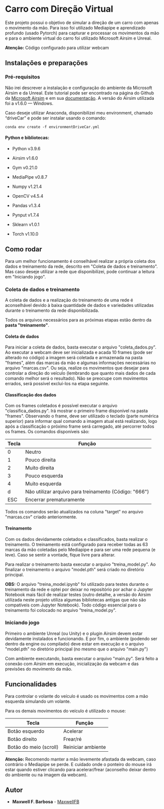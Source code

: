 # Carro com Direção Virtual
Este projeto possui o objetivo de simular a direção de um carro com apenas o movimento da mão. Para isso foi utilizado Mediapipe e aprendizado profundo (usado Pytorch) para capturar e processar os movimentos da mão e para o ambiente virtual do carro foi utilizado Microsoft Airsim e Unreal.

**Atenção:** Código configurado para utilizar webcam

## Instalações e preparações

### Pré-requisitos
Não irei descrever a instalação e configuração do ambiente da Microsoft Airsim e da Unreal. Este tutorial pode ser encontrado na página do Github da [Microsoft Airsim](https://github.com/microsoft/AirSim) e em sua [documentação](https://microsoft.github.io/AirSim/). A versão do Airsim utilizada foi a v1.6.0 — Windows.

Caso deseje utilizar Anaconda, disponibilizei meu environment, chamado “driveCar” e pode ser instalar usando o comando:

    conda env create -f environmentDriveCar.yml

#### Python e bibliotecas:
* Python v3.9.6
  

* Airsim v1.6.0
* Gym v0.21.0
* MediaPipe v0.8.7
* Numpy v1.21.4
* OpenCV v4.5.4
* Pandas v1.3.4
* Pynput v1.7.4
* Sklearn v1.0.1
* Torch v1.10.0

## Como rodar
Para um melhor funcionamento é conselhável realizar a própria coleta dos dados e treinamento da rede, descrito em "Coleta de dados e treinamento". Mas caso deseje utilizar a rede que disponibilizei, pode continuar a leitura em "Iniciando jogo".

### Coleta de dados e treinamento
A coleta de dados e a realização do treinamento de uma rede é aconselhável devido à baixa quantidade de dados e variedades utilizadas durante o treinamento da rede disponibilizada.

Todos os arquivos necessários para as próximas etapas estão dentro da **pasta "treinamento"**.

#### Coleta de dados
Para iniciar a coleta de dados, basta executar o arquivo "coleta_dados.py". Ao executar a webcam deve ser inicializada e acada 10 frames (pode ser alterado no código) a imagem será coletada e armazenada na pasta "frames", além das marcas da mão e algumas informações necessárias no arquivo "marcas.csv". Ou seja, realize os movimentos que desejar para controlar a direção do veículo (lembrando que quanto mais dados de cada comando melhor será o resultado). Não se preocupe com movimentos errados, será possível excluí-los na etapa seguinte.

#### Classificação dos dados
Com os frames coletados é possível executar o arquivo "classifica_dados.py". Irá mostrar o primeiro frame disponível na pasta "frames". Observando o frame, deve ser utilizado o teclado (parte numérica superior) para informar qual comando a imagem atual está realizando, logo após a classificação o próximo frame será carregado, até percorrer todos os frames. Os comandos disponíveis são:

Tecla   | Função
------- | ------- 
0       | Neutro
1       | Pouco direita
2       | Muito direita
3       | Pouco esquerda
4       | Muito esquerda
d       | Não utilizar arquivo para treinamento (Código: "666")
ESC     | Encerrar prematuramente

Todos os comandos serão atualizados na coluna "target" no arquivo "marcas.csv" criado anteriormente.

#### Treinamento
Com os dados devidamente coletados e classificados, basta realizar o treinamento. O treinamento está configurado para receber todas as 63 marcas da mão coletadas pelo Mediapipe e para ser uma rede pequena (e leve). Caso se sentir a vontade, fique livre para alterar.

Para realizar o treinamento basta executar o arquivo "treina_model.py". Ao finalizar o treinamento o arquivo "model.pth" será criado no diretório principal.

**OBS:** O arquivo "treina_model.ipynb" foi utilizado para testes durante o treinamento da rede e optei por deixar no repositório por achar o Jupyter Notebook mais fácil de realizar testes (outro detalhe, a versão do Airsim utilizada neste projeto utiliza algumas bibliotecas antigas que não são compatíveis com Jupyter Notebook). Todo código essencial para o treinamento foi colocado no arquivo "treina_model.py".

### Iniciando jogo
Primeiro o ambiente Unreal (ou Unity) e o plugin Airsim devem estar devidamente instalados e funcionando. E por fim, o ambiente (podendo ser dentro da engine ou compilado) deve estar em execução e o arquivo "model.pth" no diretório principal (no mesmo que o arquivo "main.py")

Com ambiente executando, basta executar o arquivo "main.py". Será feito a conexão com Airsim em execução, inicialização da webcam e das previsões do movimento da mão.

## Funcionalidades
Para controlar o volante do veículo é usado os movimentos com a mão esquerda simulando um volante.

Para os demais movimentos do veículo é utilizado o mouse:

Tecla                   | Função
----------------------- | ------- 
Botão esquerdo          | Acelerar
Botão direito           | Frear/ré
Botão do meio (scroll)  | Reiniciar ambiente

**Atenção:** Recomendo manter a mão levemente afastada da webcam, caso contrário o Mediapipe se perde. E cuidado onde o ponteiro do mouse irá estar quando estiver clicando para acelerar/frear (aconselho deixar dentro do ambiente ou na imagem da webcam).

## Autor
* **Maxwell F. Barbosa** - [MaxwellFB](https://github.com/MaxwellFB)
